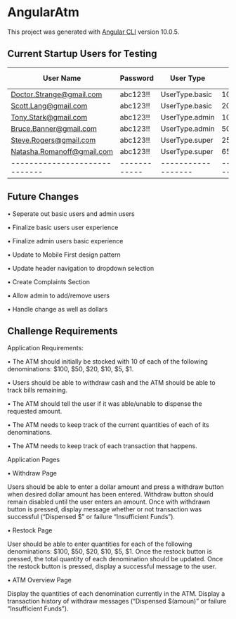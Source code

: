 # AngularAtm

This project was generated with [Angular CLI](https://github.com/angular/angular-cli) version 10.0.5.

## Current Startup Users for Testing

|          User Name          |  Password  |    User Type     | Account Balance |
|-----------------------------|------------|------------------|-----------------|
| Doctor.Strange@gmail.com    |  abc123!!  |  UserType.basic  | 1000000         |
| Scott.Lang@gmail.com        |  abc123!!  |  UserType.basic  | 2000            |
| Tony.Stark@gmail.com        |  abc123!!  |  UserType.admin  | 1000000000      |
| Bruce.Banner@gmail.com      |  abc123!!  |  UserType.admin  | 500000          |
| Steve.Rogers@gmail.com      |  abc123!!  |  UserType.super  | 250000          |
| Natasha.Romanoff@gmail.com  |  abc123!!  |  UserType.super  | 6500000         |
|-----------------------------|------------|------------------|-----------------|

## Future Changes

• Seperate out basic users and admin users

• Finalize basic users user experience

• Finalize admin users basic experience

• Update to Mobile First design pattern

• Update header navigation to dropdown selection

• Create Complaints Section

• Allow admin to add/remove users

• Handle change as well as dollars

## Challenge Requirements

Application Requirements:

• The ATM should initially be stocked with 10 of each of the following denominations: $100, $50, $20, $10, $5, $1.

• Users should be able to withdraw cash and the ATM should be able to track bills remaining.

• The ATM should tell the user if it was able/unable to dispense the requested amount.

• The ATM needs to keep track of the current quantities of each of its denominations.

• The ATM needs to keep track of each transaction that happens.

Application Pages

• Withdraw Page

Users should be able to enter a dollar amount and press a withdraw button when desired dollar amount has been entered.
Withdraw button should remain disabled until the user enters an amount.
Once with withdrawn button is pressed, display message whether or not transaction was successful (“Dispensed $<amount>” or failure “Insufficient Funds”).

• Restock Page

User should be able to enter quantities for each of the following denominations: $100, $50, $20, $10, $5, $1.
Once the restock button is pressed, the total quantity of each denomination should be updated.
Once the restock button is pressed, display a successful message to the user.

• ATM Overview Page

Display the quantities of each denomination currently in the ATM.
Display a transaction history of withdraw messages (“Dispensed $(amoun)” or failure “Insufficient Funds”).
